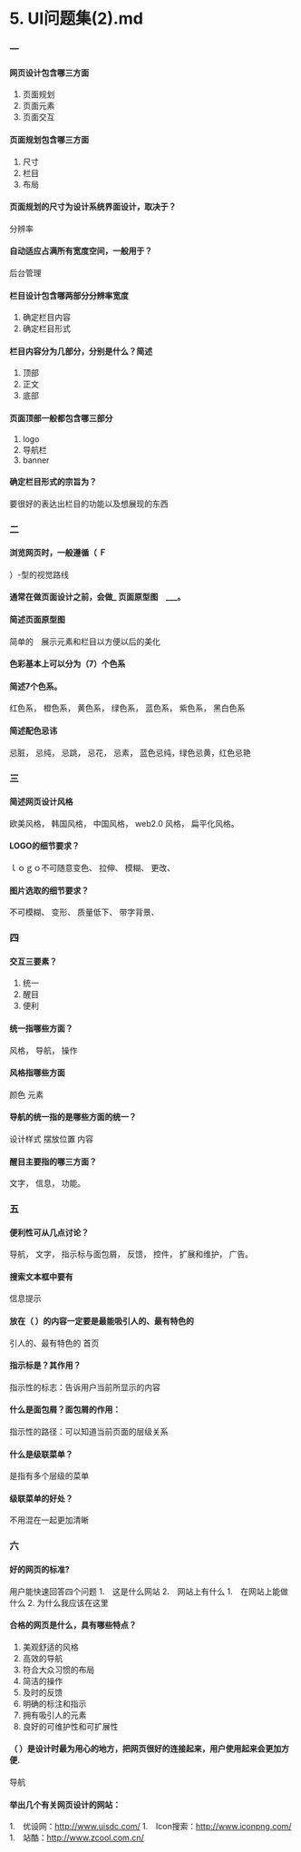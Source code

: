 # 5. UI问题集(2).md

### 一

#### 网页设计包含哪三方面
1. 页面规划 
2.  页面元素
3.  页面交互

#### 页面规划包含哪三方面
1.  尺寸
2.  栏目
3.  布局

#### 页面规划的尺寸为设计系统界面设计，取决于？
 分辨率 
#### 自动适应占满所有宽度空间，一般用于？
 后台管理　　　
#### 栏目设计包含哪两部分分辨率宽度
1.  确定栏目内容
2.  确定栏目形式

#### 栏目内容分为几部分，分别是什么？简述
1.  顶部 
2.   正文
3.  底部

#### 页面顶部一般都包含哪三部分
1.   logo 
2.   导航栏 
3.    banner



#### 确定栏目形式的宗旨为？
要很好的表达出栏目的功能以及想展现的东西

### 二

#### 浏览网页时，一般遵循（ Ｆ
）-型的视觉路线
#### 通常在做页面设计之前，会做_ 页面原型图　___。
#### 简述页面原型图
简单的　展示元素和栏目以方便以后的美化

#### 色彩基本上可以分为（7）个色系
#### 简述7个色系。
 红色系， 橙色系， 黄色系， 绿色系， 蓝色系， 紫色系， 黑白色系

#### 简述配色忌讳
 忌脏， 忌纯， 忌跳， 忌花，  忌素，
 蓝色忌纯，绿色忌黄，红色忌艳

### 三

#### 简述网页设计风格
 欧美风格， 韩国风格， 中国风格， web2.0 风格， 扁平化风格。
#### LOGO的细节要求？
ｌｏｇｏ不可随意变色、 拉伸、 模糊、 更改、


#### 图片选取的细节要求？
 不可模糊、 变形、 质量低下、 带字背景、
### 四

#### 交互三要素？
1.  统一
2.   醒目
3.  便利

#### 统一指哪些方面？
 风格， 导航， 操作
#### 风格指哪些方面
颜色
元素

#### 导航的统一指的是哪些方面的统一？
设计样式
摆放位置
内容

#### 醒目主要指的哪三方面？
 文字， 信息， 功能。
### 五

#### 便利性可从几点讨论？
 导航， 文字， 指示标与面包屑， 反馈， 控件， 扩展和维护， 广告。
#### 搜索文本框中要有
信息提示

#### 放在（ ）的内容一定要是最能吸引人的、最有特色的
引人的、最有特色的
首页

#### 指示标是？其作用？
指示性的标志：告诉用户当前所显示的内容

#### 什么是面包屑？面包屑的作用：
指示性的路径：可以知道当前页面的层级关系


#### 什么是级联菜单？
是指有多个层级的菜单


#### 级联菜单的好处？
不用混在一起更加清晰

### 六

#### 好的网页的标准?
  用户能快速回答四个问题
1.　这是什么网站
2.　网站上有什么
1.　在网站上能做什么
2. 为什么我应该在这里 



#### 合格的网页是什么，具有哪些特点？
1. 美观舒适的风格
2. 高效的导航
3. 符合大众习惯的布局
4. 简洁的操作
5. 及时的反馈
6. 明确的标注和指示
7. 拥有吸引人的元素
8. 良好的可维护性和可扩展性
#### （ ）是设计时最为用心的地方，把网页很好的连接起来，用户使用起来会更加方便.
 导航　
#### 举出几个有关网页设计的网站：
1.　优设网：http://www.uisdc.com/
1.　Icon搜索：http://www.iconpng.com/
1.　站酷：http://www.zcool.com.cn/
